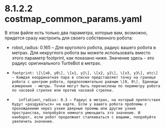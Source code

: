 # 8.1.2.2 costmap\_common\_params.yaml

В этом файле есть только два параметра, которые вам, возможно, придется сразу настроить для своего собственного робота:

*    robot\_radius: 0.165 – Для круголого робота, радиус вашего робота в метрах. Для некруглого робота вы можете использовать вместо этого параметр footprint, как показано ниже. Значение здесь - это радиус оригинального TurtleBot в метрах.
*     footprint: \[\[x0, y0\], \[x1, y1\], \[x2, y2\], \[x3, y3\], etc\] – Каждая координатная пара в списке представляет точку на границе робота с центром робота, предположительно равным \[0, 0\]. Единицы измерения - метры. Точки могут быть перечислены по периметру робота по часовой стрелке или против часовой стрелки.
*        inflation\_radius: 0.3 – Радиус в метрах, на который препятствия будут «раздуваться» на карте. Если у вашего робота проблемы с прохождением через узкие дверные проемы или другие узкие пространства, попробуйте немного уменьшить это значение. И наоборот, если робот продолжает сталкиваться с вещами, попробуйте увеличить значение.     

